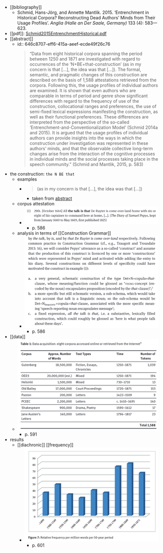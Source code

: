 - [[bibliography]]
	- Schmid, Hans-Jörg, and Annette Mantlik. 2015. ‘Entrenchment in Historical Corpora? Reconstructing Dead Authors’ Minds from Their Usage Profiles’. *Anglia (Halle an Der Saale, Germany)* 133 (4): 583—623.
- [[pdf]]: [Schmid2015EntrenchmentHistorical.pdf](../assets/Schmid2015EntrenchmentHistorical_1684829585604_0.pdf)
- [[abstract]]
	- id:: 646c8707-eff6-415a-aeef-ecde49f26c76
	  > “Data from eight historical corpora spanning the period between 1250 and 1871 are investigated with regard to occurrences of the ‘N+BE+that-construction’ (as in my concern is that [...], the idea was that [...]). The formal, semantic, and pragmatic changes of this construction are described on the basis of 1,588 attestations retrieved from the corpora. Following this, the usage profiles of individual authors are examined. It is shown that even authors who are comparable in terms of period and genre show significant differences with regard to the frequency of use of the construction, collocational ranges and preferences, the use of semi-fixed lexical expressions manifesting the construction, as well as their functional preferences. These differences are interpreted from the perspective of the so-called ‘Entrenchment-and-Conventionalization Model’ (Schmid 2014a and 2015). It is argued that the usage profiles of individual authors can provide insights into the ways in which the construction under investigation was represented in these authors’ minds, and that the observable collective long-term changes arise from the interaction of the cognitive processes in individual minds and the social processes taking place in the speech community.” (Schmid and Mantlik, 2015, p. 583)
- the construction: `the N BE that`
	- examples
		- > (as in my concern is that [...], the idea was that [...])
			- taken from [abstract](((646c8707-eff6-415a-aeef-ecde49f26c76)))
	- corpus attestation
		- ![image.png](../assets/image_1684834536931_0.png)
			- p. 586
	- analysis in terms of [[Construction Grammar]]
		- ![image.png](../assets/image_1684834699012_0.png)
			- p. 586
- [[data]]
	- ![image.png](../assets/image_1684834428369_0.png)
		- p. 591
- results
	- [[diachronic]] [[frequency]]
		- ![image.png](../assets/image_1684834829335_0.png)
			- p. 601